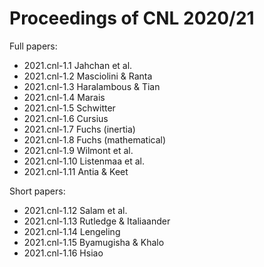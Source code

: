 Proceedings of CNL 2020/21
==========================

Full papers:

- 2021.cnl-1.1 Jahchan et al.
- 2021.cnl-1.2 Masciolini & Ranta
- 2021.cnl-1.3 Haralambous & Tian
- 2021.cnl-1.4 Marais
- 2021.cnl-1.5 Schwitter
- 2021.cnl-1.6 Cursius
- 2021.cnl-1.7 Fuchs (inertia)
- 2021.cnl-1.8 Fuchs (mathematical)
- 2021.cnl-1.9 Wilmont et al.
- 2021.cnl-1.10 Listenmaa et al.
- 2021.cnl-1.11 Antia & Keet

Short papers:

- 2021.cnl-1.12 Salam et al.
- 2021.cnl-1.13 Rutledge & Italiaander
- 2021.cnl-1.14 Lengeling
- 2021.cnl-1.15 Byamugisha & Khalo
- 2021.cnl-1.16 Hsiao

